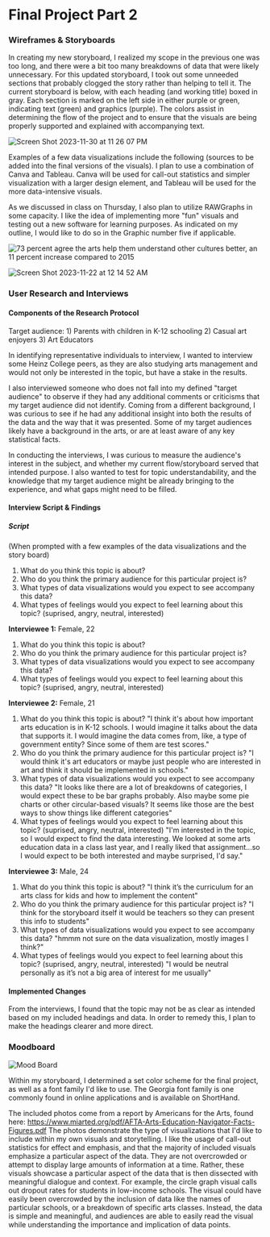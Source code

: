 # Final Project Part 2

### Wireframes & Storyboards 
In creating my new storyboard, I realized my scope in the previous one was too long, and there were a bit too many breakdowns of data that were likely unnecessary. For this updated storyboard, I took out some unneeded sections that probably clogged the story rather than helping to tell it. The current storyboard is below, with each heading (and working title) boxed in gray. Each section is marked on the left side in either purple or green, indicating text (green) and graphics (purple). The colors assist in determining the flow of the project and to ensure that the visuals are being properly supported and explained with accompanying text. 

![Screen Shot 2023-11-30 at 11 26 07 PM](https://github.com/emmavoelker/FinalProjectPart2/assets/149551887/5eecf314-48e5-4277-8ff5-d62adfd11025)

Examples of a few data visualizations include the following (sources to be added into the final versions of the visuals). I plan to use a combination of Canva and Tableau. Canva will be used for call-out statistics and simpler visualization with a larger design element, and Tableau will be used for the more data-intensive visuals. 

As we discussed in class on Thursday, I also plan to utilize RAWGraphs in some capacity. I like the idea of implementing more "fun" visuals and testing out a new software for learning purposes. As indicated on my outline, I would like to do so in the Graphic number five if applicable. 

![73 percent agree the arts help them understand other cultures better, an 11 percent increase compared to 2015](https://github.com/emmavoelker/FinalProjectPart2/assets/149551887/5bc5726a-37f8-485b-b7fd-7a6333ca77d6)

![Screen Shot 2023-11-22 at 12 14 52 AM](https://github.com/emmavoelker/FinalProjectPart2/assets/149551887/60a0a3ec-a504-4aec-bfe2-54252bba8a0a)

### User Research and Interviews 


#### Components of the Research Protocol 
Target audience: 1) Parents with children in K-12 schooling 2) Casual art enjoyers 3) Art Educators 

In identifying representative individuals to interview, I wanted to interview some Heinz College peers, as they are also studying arts management and would not only be interested in the topic, but have a stake in the results. 

I also interviewed someone who does not fall into my defined "target audience" to observe if they had any additional comments or criticisms that my target audience did not identify. Coming from a different background, I was curious to see if he had any additional insight into both the results of the data and the way that it was presented. Some of my target audiences likely have a background in the arts, or are at least aware of any key statistical facts. 

In conducting the interviews, I was curious to measure the audience's interest in the subject, and whether my current flow/storyboard served that intended purpose. I also wanted to test for topic understandability, and the knowledge that my target audience might be already bringing to the experience, and what gaps might need to be filled. 

#### Interview Script & Findings 
##### Script
(When prompted with a few examples of the data visualizations and the story board)
1) What do you think this topic is about?
2) Who do you think the primary audience for this particular project is?
3) What types of data visualizations would you expect to see accompany this data?
4) What types of feelings would you expect to feel learning about this topic? (suprised, angry, neutral, interested)

**Interviewee 1:**
Female, 22 
1) What do you think this topic is about?
2) Who do you think the primary audience for this particular project is?
3) What types of data visualizations would you expect to see accompany this data?
4) What types of feelings would you expect to feel learning about this topic? (suprised, angry, neutral, interested)

**Interviewee 2:**
Female, 21 
1) What do you think this topic is about?
   "I think it's about how important arts education is in K-12 schools. I would imagine it talks about the data that supports it. I would imagine the data comes from, like, a type of government entity? Since some of them are test scores."
3) Who do you think the primary audience for this particular project is?
   "I would think it's art educators or maybe just people who are interested in art and think it should be implemented in schools."
5) What types of data visualizations would you expect to see accompany this data?
   "It looks like there are a lot of breakdowns of categories, I would expect these to be bar graphs probably. Also maybe some pie charts or other circular-based visuals? It seems like those are the best ways to show things like different categories"
7) What types of feelings would you expect to feel learning about this topic? (suprised, angry, neutral, interested)
   "I'm interested in the topic, so I would expect to find the data interesting. We looked at some arts education data in a class last year, and I really liked that assignment...so I would expect to be both interested and maybe surprised, I'd say."

**Interviewee 3:**
Male, 24 
1) What do you think this topic is about?
   "I think it’s the curriculum for an arts class for kids and how to implement the content"
3) Who do you think the primary audience for this particular project is?
   "I think for the storyboard itself it would be teachers so they can present this info to students"
5) What types of data visualizations would you expect to see accompany this data?
   "hmmm not sure on the data visualization, mostly images I think?"
7) What types of feelings would you expect to feel learning about this topic? (suprised, angry, neutral, interested)
   "I would be neutral personally as it’s not a big area of interest for me usually"

#### Implemented Changes  
From the interviews, I found that the topic may not be as clear as intended based on my included headings and data. In order to remedy this, I plan to make the headings clearer and more direct. 

### Moodboard 
![Mood Board](https://github.com/emmavoelker/final_project_EmmaVoelker/assets/149551887/d695165e-0387-47ff-8f5d-45fde2756d30)

Within my storyboard, I determined a set color scheme for the final project, as well as a font family I'd like to use. The Georgia font family is one commonly found in online applications and is available on ShortHand. 

The included photos come from a report by Americans for the Arts, found here: https://www.miarted.org/pdf/AFTA-Arts-Education-Navigator-Facts-Figures.pdf The photos demonstrate the type of visualizations that I'd like to include within my own visuals and storytelling. I like the usage of call-out statistics for effect and emphasis, and that the majority of included visuals emphasize a particular aspect of the data. They are not overcrowded or attempt to display large amounts of information at a time. Rather, these visuals showcase a particular aspect of the data that is then dissected with meaningful dialogue and context. For example, the circle graph visual calls out dropout rates for students in low-income schools. The visual could have easily been overcrowded by the inclusion of data like the names of particular schools, or a breakdown of specific arts classes. Instead, the data is simple and meaningful, and audiences are able to easily read the visual while understanding the importance and implication of data points. 
